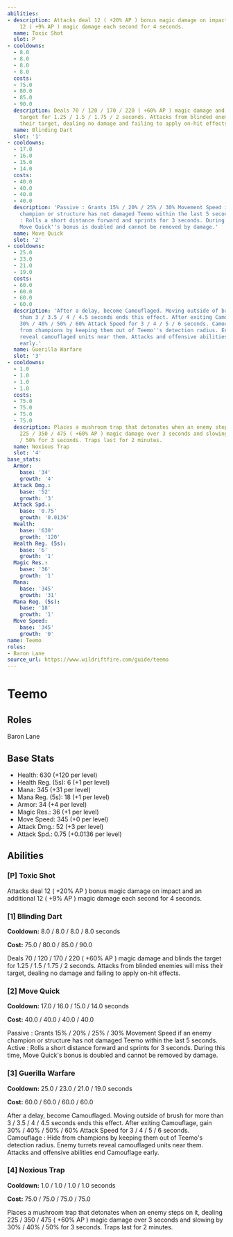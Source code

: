 ```yaml
---
abilities:
- description: Attacks deal 12 ( +20% AP ) bonus magic damage on impact and an additional
    12 ( +9% AP ) magic damage each second for 4 seconds.
  name: Toxic Shot
  slot: P
- cooldowns:
  - 8.0
  - 8.0
  - 8.0
  - 8.0
  costs:
  - 75.0
  - 80.0
  - 85.0
  - 90.0
  description: Deals 70 / 120 / 170 / 220 ( +60% AP ) magic damage and blinds the
    target for 1.25 / 1.5 / 1.75 / 2 seconds. Attacks from blinded enemies will miss
    their target, dealing no damage and failing to apply on-hit effects.
  name: Blinding Dart
  slot: '1'
- cooldowns:
  - 17.0
  - 16.0
  - 15.0
  - 14.0
  costs:
  - 40.0
  - 40.0
  - 40.0
  - 40.0
  description: 'Passive : Grants 15% / 20% / 25% / 30% Movement Speed if an enemy
    champion or structure has not damaged Teemo within the last 5 seconds. Active
    : Rolls a short distance forward and sprints for 3 seconds. During this time,
    Move Quick''s bonus is doubled and cannot be removed by damage.'
  name: Move Quick
  slot: '2'
- cooldowns:
  - 25.0
  - 23.0
  - 21.0
  - 19.0
  costs:
  - 60.0
  - 60.0
  - 60.0
  - 60.0
  description: 'After a delay, become Camouflaged. Moving outside of brush for more
    than 3 / 3.5 / 4 / 4.5 seconds ends this effect. After exiting Camouflage, gain
    30% / 40% / 50% / 60% Attack Speed for 3 / 4 / 5 / 6 seconds. Camouflage : Hide
    from champions by keeping them out of Teemo''s detection radius. Enemy turrets
    reveal camouflaged units near them. Attacks and offensive abilities end Camouflage
    early.'
  name: Guerilla Warfare
  slot: '3'
- cooldowns:
  - 1.0
  - 1.0
  - 1.0
  - 1.0
  costs:
  - 75.0
  - 75.0
  - 75.0
  - 75.0
  description: Places a mushroom trap that detonates when an enemy steps on it, dealing
    225 / 350 / 475 ( +60% AP ) magic damage over 3 seconds and slowing by 30% / 40%
    / 50% for 3 seconds. Traps last for 2 minutes.
  name: Noxious Trap
  slot: '4'
base_stats:
  Armor:
    base: '34'
    growth: '4'
  Attack Dmg.:
    base: '52'
    growth: '3'
  Attack Spd.:
    base: '0.75'
    growth: '0.0136'
  Health:
    base: '630'
    growth: '120'
  Health Reg. (5s):
    base: '6'
    growth: '1'
  Magic Res.:
    base: '36'
    growth: '1'
  Mana:
    base: '345'
    growth: '31'
  Mana Reg. (5s):
    base: '18'
    growth: '1'
  Move Speed:
    base: '345'
    growth: '0'
name: Teemo
roles:
- Baron Lane
source_url: https://www.wildriftfire.com/guide/teemo
---
```


# Teemo

## Roles

Baron Lane

## Base Stats

- Health: 630 (+120 per level)
- Health Reg. (5s): 6 (+1 per level)
- Mana: 345 (+31 per level)
- Mana Reg. (5s): 18 (+1 per level)
- Armor: 34 (+4 per level)
- Magic Res.: 36 (+1 per level)
- Move Speed: 345 (+0 per level)
- Attack Dmg.: 52 (+3 per level)
- Attack Spd.: 0.75 (+0.0136 per level)

## Abilities

### [P] Toxic Shot

Attacks deal 12 ( +20% AP ) bonus magic damage on impact and an additional 12 ( +9% AP ) magic damage each second for 4 seconds.

### [1] Blinding Dart

**Cooldown:** 8.0 / 8.0 / 8.0 / 8.0 seconds

**Cost:** 75.0 / 80.0 / 85.0 / 90.0

Deals 70 / 120 / 170 / 220 ( +60% AP ) magic damage and blinds the target for 1.25 / 1.5 / 1.75 / 2 seconds. Attacks from blinded enemies will miss their target, dealing no damage and failing to apply on-hit effects.

### [2] Move Quick

**Cooldown:** 17.0 / 16.0 / 15.0 / 14.0 seconds

**Cost:** 40.0 / 40.0 / 40.0 / 40.0

Passive : Grants 15% / 20% / 25% / 30% Movement Speed if an enemy champion or structure has not damaged Teemo within the last 5 seconds. Active : Rolls a short distance forward and sprints for 3 seconds. During this time, Move Quick's bonus is doubled and cannot be removed by damage.

### [3] Guerilla Warfare

**Cooldown:** 25.0 / 23.0 / 21.0 / 19.0 seconds

**Cost:** 60.0 / 60.0 / 60.0 / 60.0

After a delay, become Camouflaged. Moving outside of brush for more than 3 / 3.5 / 4 / 4.5 seconds ends this effect. After exiting Camouflage, gain 30% / 40% / 50% / 60% Attack Speed for 3 / 4 / 5 / 6 seconds. Camouflage : Hide from champions by keeping them out of Teemo's detection radius. Enemy turrets reveal camouflaged units near them. Attacks and offensive abilities end Camouflage early.

### [4] Noxious Trap

**Cooldown:** 1.0 / 1.0 / 1.0 / 1.0 seconds

**Cost:** 75.0 / 75.0 / 75.0 / 75.0

Places a mushroom trap that detonates when an enemy steps on it, dealing 225 / 350 / 475 ( +60% AP ) magic damage over 3 seconds and slowing by 30% / 40% / 50% for 3 seconds. Traps last for 2 minutes.

